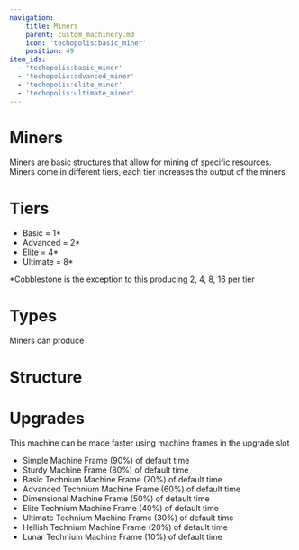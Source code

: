 ```yaml
---
navigation:
    title: Miners
    parent: custom_machinery.md
    icon: 'techopolis:basic_miner'
    position: 49
item_ids:
  - 'techopolis:basic_miner'
  - 'techopolis:advanced_miner'
  - 'techopolis:elite_miner'
  - 'techopolis:ultimate_miner'
---
```


# Miners

Miners are basic structures that allow for mining of specific resources. Miners come in different tiers, each tier increases the output of the miners

# Tiers
- Basic = 1*
- Advanced = 2*
- Elite = 4*
- Ultimate = 8*

*Cobblestone is the exception to this producing 2, 4, 8, 16 per tier

# Types
Miners can produce 
<Row>
  <BlockImage id="minecraft:cobblestone"  scale="1.3" />
  <BlockImage id="minecraft:stone"  scale="1.3" />
  <BlockImage id="minecraft:gravel"  scale="1.3" />
  <BlockImage id="minecraft:sand"  scale="1.3" />
  <BlockImage id="minecraft:clay" scale="1.3" />
  <BlockImage id="techopolis:grout"  scale="1.3" />
</Row>

# Structure

<GameScene zoom="3" interactive={true}>
  <ImportStructure src="../assets/structures/modular_machinery/miner.nbt" />
</GameScene>

# Upgrades

This machine can be made faster using machine frames in the upgrade slot

- Simple Machine Frame (90%) of default time
- Sturdy Machine Frame (80%) of default time
- Basic Technium Machine Frame (70%) of default time
- Advanced Technium Machine Frame (60%) of default time
- Dimensional Machine Frame (50%) of default time 
- Elite Technium Machine Frame (40%) of default time
- Ultimate Technium Machine Frame (30%) of default time
- Hellish Technium Machine Frame (20%) of default time 
- Lunar Technium Machine Frame (10%) of default time
